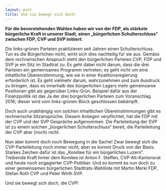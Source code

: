 ```yaml
---
layout: post
title: Und sie bewegt sich doch!
---
```


**Für die bevorstehenden Wahlen haben wir von der FDP, als stärkste bürgerliche Kraft in unserer Stadt, einen „bürgerlichen Schulterschluss“ zwischen FDP, CVP und SVP initiiert**. 

Die links-grünen Parteien praktizieren seit Jahren einen Schulterschluss. Tun es die Bürgerlichen nicht, wirkt sich dies nachteilig für sie aus. Gemäss dem rechnerischen Anspruch steht den bürgerlichen Parteien CVP, FDP und SVP je ein Sitz im Stadtrat zu. Es geht dabei nicht darum, dass die drei Parteien ein gemeinsames Programm vertreten; es geht nicht um eine inhaltliche Übereinstimmung, wie sie in einer Koalitionsregierung erforderlich ist. Es geht vielmehr darum, wahrzunehmen und zum Ausdruck zu bringen, dass es innerhalb des bürgerlichen Lagers mehr gemeinsame Positionen gibt als gegenüber Links-Grün. Beispiel dafür aus der Finanzpolitik ist das Ja der drei bürgerlichen Parteien zum Voranschlag 2016; dieser wird vom links-grünen Block geschlossen bekämpft.

Doch auch unabhängig von solchen inhaltlichen Übereinstimmungen gibt es rechnerische Sitzansprüche. Diesem Anliegen verpflichtet, hat die FDP mit der CVP und der SVP Gespräche aufgenommen. Die Parteileitung der SVP ist zu einem solchen „bürgerlichen Schulterschluss“ bereit, die Parteileitung der CVP aber (noch) nicht.

Nun aber kommt doch noch Bewegung in die Sache! Zwar bewegt sich die CVP-Parteileitung noch immer nicht; aber es kommt Druck von der Basis. Starkes Zeichen dafür ist das „Komitee für ein bürgerliches Luzern“. Treibende Kraft hinter dem Komitee ist Anton F. Steffen, CVP-Alt-Kantonsrat und heute noch engagierter CVP-Politiker. Und so kommt es nun doch zu einer gemeinsamen bürgerlichen Stadtrats-Wahlliste mit Martin Merki FDP, Stefan Roth CVP und Peter Wirth SVP.

Und sie bewegt sich doch, die CVP!